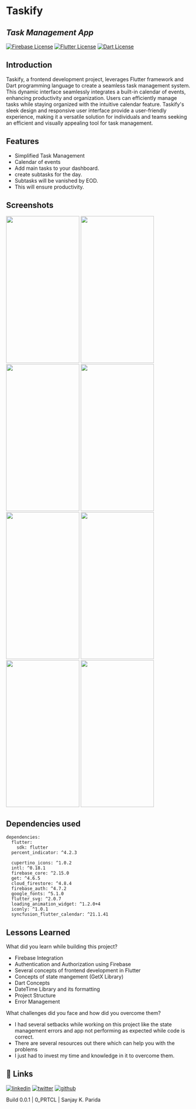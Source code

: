 
# Taskify
## _Task Management App_

[![Firebase License](https://img.shields.io/badge/firebase-ffca28?style=for-the-badge&logo=firebase&logoColor=black)](https://firebase.google.com/)
[![Flutter License](https://img.shields.io/badge/Flutter-02569B?style=for-the-badge&logo=flutter&logoColor=white)](https://flutter.dev/)
[![Dart License](https://img.shields.io/badge/Dart-0175C2?style=for-the-badge&logo=dart&logoColor=white)](https://dart.dev/)

## Introduction

Taskify, a frontend development project, leverages Flutter framework and Dart programming language to create a seamless task management system. This dynamic interface seamlessly integrates a built-in calendar of events, enhancing productivity and organization. Users can efficiently manage tasks while staying organized with the intuitive calendar feature. Taskify's sleek design and responsive user interface provide a user-friendly experience, making it a versatile solution for individuals and teams seeking an efficient and visually appealing tool for task management.

## Features
- Simplified Task Management
- Calendar of events
- Add main tasks to your dashboard.
- create subtasks for the day.
- Subtasks will be vanished by EOD.
- This will ensure productivity.

## Screenshots
  
  <img src="https://github.com/SanjayKParida/taskify/assets/64453988/6bcedd52-a288-4fed-ab91-0bc3c6601d53" height="400" width="200"> 
  <img src="https://github.com/SanjayKParida/taskify/assets/64453988/390ada4d-be2e-469e-8513-3b7ed93c155c" height="400" width="200">
  <img src="https://github.com/SanjayKParida/taskify/assets/64453988/165be707-1d94-401e-8945-e79c4436c378" height="400" width="200">
  <img src="https://github.com/SanjayKParida/taskify/assets/64453988/c5fe5d93-456d-412e-99c5-e92a41647f14" height="400" width="200">
  <img src="https://github.com/SanjayKParida/taskify/assets/64453988/fc05b87d-bea2-461e-b964-9235a941e212" height="400" width="200">
  <img src="https://github.com/SanjayKParida/taskify/assets/64453988/148c0da9-3e5c-4356-b018-e05c3edca950" height="400" width="200">
  <img src="https://github.com/SanjayKParida/taskify/assets/64453988/02d12b5b-fced-498b-82bf-8a6dd28d7b6b" height="400" width="200">
  <img src="https://github.com/SanjayKParida/taskify/assets/64453988/2680e909-4d50-4254-b2da-30168a1b6281" height="400" width="200">
   
## Dependencies used

```
dependencies:
  flutter:
    sdk: flutter
  percent_indicator: ^4.2.3

  cupertino_icons: ^1.0.2
  intl: ^0.18.1
  firebase_core: ^2.15.0
  get: ^4.6.5
  cloud_firestore: ^4.8.4
  firebase_auth: ^4.7.2
  google_fonts: ^5.1.0
  flutter_svg: ^2.0.7
  loading_animation_widget: ^1.2.0+4
  iconly: ^1.0.1
  syncfusion_flutter_calendar: ^21.1.41
```

## Lessons Learned

What did you learn while building this project? 

- Firebase Integration
- Authentication and Authorization using Firebase
- Several concepts of frontend development in Flutter
- Concepts of state mangement (GetX Library)
- Dart Concepts
- DateTime Library and its formatting
- Project Structure
- Error Management

What challenges did you face and how did you overcome them?

- I had several setbacks while working on this project like the state management errors and app not performing as expected while code is correct.
- There are several resources out there which can help you with the problems
- I just had to invest my time and knowledge in it to overcome them.

## 🔗 Links

[![linkedin](https://img.shields.io/badge/linkedin-0A66C2?style=for-the-badge&logo=linkedin&logoColor=white)](https://www.linkedin.com/in/sanjay-kumar-parida/)
[![twitter](https://img.shields.io/badge/Instagram-E4405F?style=for-the-badge&logo=instagram&logoColor=white)](https://www.instagram.com/sanjayp.00/)
[![github](https://img.shields.io/badge/GitHub-100000?style=for-the-badge&logo=github&logoColor=white)](https://github.com/SanjayKParida)


Build 0.0.1 | 0_PRTCL | Sanjay K. Parida
